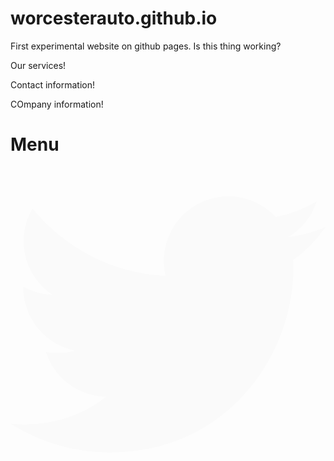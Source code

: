 # worcesterauto.github.io
  First experimental website on github pages.
  Is this thing working?

<!-- Menu elements-->
<div class="menu">
  <p>Our services!</p>
  <p>Contact information!</p>
  <p>COmpany information!</p>
</div>
<div class="menu__toggler"><span></span></div>
<!-- Basic elements-->
<h1>Menu</h1><a class="twitter" title="Follow WorcesterAuto on Twitter" alt="Follow WorcesterAuto on Twitter" href="https://twitter.com/worcesterauto/" target="_blank" rel="noopener noreferrer">
  <svg viewBox="0 0 512 512">
    <path fill="#fafafa" d="M459.4 151.7c.3 4.6.3 9.1.3 13.7 0 138.7-105.6 298.5-298.6 298.5A296.5 296.5 0 0 1 0 417a217 217 0 0 0 25.3 1.2c49 0 94.3-16.6 130.3-44.8-46.1-1-84.8-31.2-98.1-72.8a111 111 0 0 0 47.4-2 105 105 0 0 1-84.1-103v-1.2c14 7.8 30.2 12.6 47.4 13.3A104.9 104.9 0 0 1 35.7 67.2a298.3 298.3 0 0 0 216.4 109.9 104.9 104.9 0 0 1 179-95.8 206.6 206.6 0 0 0 66.6-25.4 104.7 104.7 0 0 1-46.1 57.8c21-2.3 41.6-8.1 60.4-16.2a225.6 225.6 0 0 1-52.6 54.2z">         </path>
  </svg></a>

